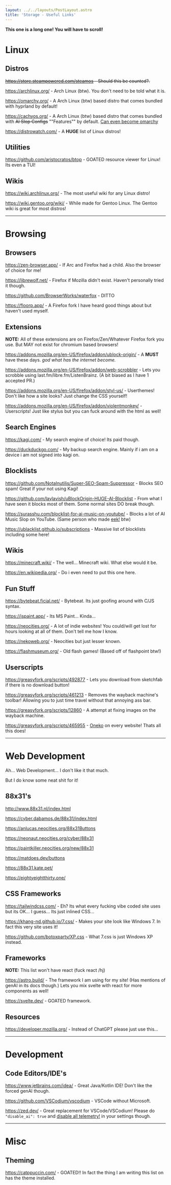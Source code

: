 ```yaml
---
layout: ../../layouts/PostLayout.astro
title: 'Storage - Useful Links'
---
```

**This one is a long one! You will have to scroll!**


# Linux
## Distros
~~https://store.steampowered.com/steamos - Should this be counted?.~~

https://archlinux.org/ - Arch Linux (btw). You don't need to be told what it is.

https://omarchy.org/ - A Arch Linux (btw) based distro that comes bundled with hyprland by default!

https://cachyos.org/ - A Arch Linux (btw) based distro that comes bundled with ~~AI Slop Configs~~ ""Features"" by default. [Can even become omarchy](https://github.com/mroboff/omarchy-on-cachyos)

https://distrowatch.com/ - A **HUGE** list of Linux distros!

## Utilities
https://github.com/aristocratos/btop - GOATED resource viewer for Linux! Its even a TUI!

## Wikis
https://wiki.archlinux.org/ - The most useful wiki for any Linux distro!

https://wiki.gentoo.org/wiki/ - While made for Gentoo Linux. The Gentoo wiki is great for most distros!

---

# Browsing
## Browsers
https://zen-browser.app/ - If Arc and Firefox had a child.  Also the browser of choice for me!

https://librewolf.net/ - Firefox if Mozilla didn't exist. Haven't personally tried it though.

https://github.com/BrowserWorks/waterfox - DITTO

https://floorp.app/ - A Firefox fork I have heard good things about but haven't used myself.


## Extensions
**NOTE:** All of these extensions are on Firefox/Zen/Whatever Firefox fork you use. But MAY not exist for chromium based browsers!

https://addons.mozilla.org/en-US/firefox/addon/ublock-origin/ - A **MUST** have these days. *god what has the internet become.*

https://addons.mozilla.org/en-US/firefox/addon/web-scrobbler - Lets you scrobble using last.fm/libre.fm/ListenBrainz. (A bit biased as I have 1 accepted PR.)

https://addons.mozilla.org/en-US/firefox/addon/styl-us/ - Userthemes! Don't like how a site looks? Just change the CSS yourself!

https://addons.mozilla.org/en-US/firefox/addon/violentmonkey/ - Userscripts! Just like stylus but you can fuck around with the html as well!

## Search Engines
https://kagi.com/ - My search engine of choice! Its paid though.

https://duckduckgo.com/ - My backup search engine. Mainly if i am on a device i am not signed into kagi on.

## Blocklists
https://github.com/NotaInutilis/Super-SEO-Spam-Suppressor - Blocks SEO spam! Great if your not using Kagi!

https://github.com/laylavish/uBlockOrigin-HUGE-AI-Blocklist - From what I have seen it blocks most of them. Some normal sites DO break though.

https://surasshu.com/blocklist-for-ai-music-on-youtube/ - Blocks a lot of AI Music Slop on YouTube. (Same person who made [eek!](https://www.youtube.com/watch?v=SgMfVnEm4a4) btw)

https://ublacklist.github.io/subscriptions - Massive list of blocklists including some here!

## Wikis
https://minecraft.wiki/ - The well... Minecraft wiki. What else would it be.

https://en.wikipedia.org/ - Do i even need to put this one here.

## Fun Stuff
https://bytebeat.ficial.net/ - Bytebeat. Its just goofing around with C/JS syntax.

https://jspaint.app/ - Its MS Paint... Kinda...

https://neocities.org/ - A lot of indie websites! You could/will get lost for hours looking at all of them. Don't tell me how I know.

https://nekoweb.org/ - Neocities but just lesser known.

https://flashmuseum.org/ - Old flash games! (Based off of flashpoint btw!)

## Userscripts
https://greasyfork.org/scripts/492877 - Lets you download from sketchfab if there is no download button!

https://greasyfork.org/scripts/461213 - Removes the wayback machine's toolbar! Allowing you to just time travel without that annoying ass bar.

https://greasyfork.org/scripts/12860 - A attempt at fixing images on the wayback machine.

https://greasyfork.org/scripts/465955 - [Oneko](https://en.wikipedia.org/wiki/Neko_(software)) on every website! Thats all this does!

---

# Web Development
Ah... Web Development... I don't like it that much.

But I do know some neat shit for it!

## 88x31's
http://www.88x31.nl/index.html

https://cyber.dabamos.de/88x31/index.html

https://anlucas.neocities.org/88x31Buttons

https://neonaut.neocities.org/cyber/88x31

https://paintkiller.neocities.org/new/88x31

https://matdoes.dev/buttons

https://88x31.kate.pet/

https://eightyeightthirty.one/

## CSS Frameworks
https://tailwindcss.com/ - Eh? Its what every fucking vibe coded site uses but its OK... I guess... Its just inlined CSS...

https://khang-nd.github.io/7.css/ - Makes your site look like Windows 7. In fact this very site uses it!

https://github.com/botoxparty/XP.css - What 7.css is just Windows XP instead.

## Frameworks
**NOTE:** This list won't have react (fuck react /hj)

https://astro.build/ - The framework I am using for my site! (Has mentions of genAI in its docs though.) Lets you mix svelte with react for more components as well!

https://svelte.dev/ - GOATED framework.

## Resources
https://developer.mozilla.org/ - Instead of ChatGPT please just use this...

---

# Development

## Code Editors/IDE's
https://www.jetbrains.com/idea/ - Great Java/Kotlin IDE! Don't like the forced genAI though.

https://github.com/VSCodium/vscodium - VSCode without Microsoft.

https://zed.dev/ - Great replacement for VSCode/VSCodium! Please do `"disable_ai": true` and [disable all telemetry!](https://zed.dev/docs/telemetry) in your settings though.

---

# Misc

## Theming

https://catppuccin.com/ - GOATED!! In fact the thing I am writing this list on has the theme installed.
